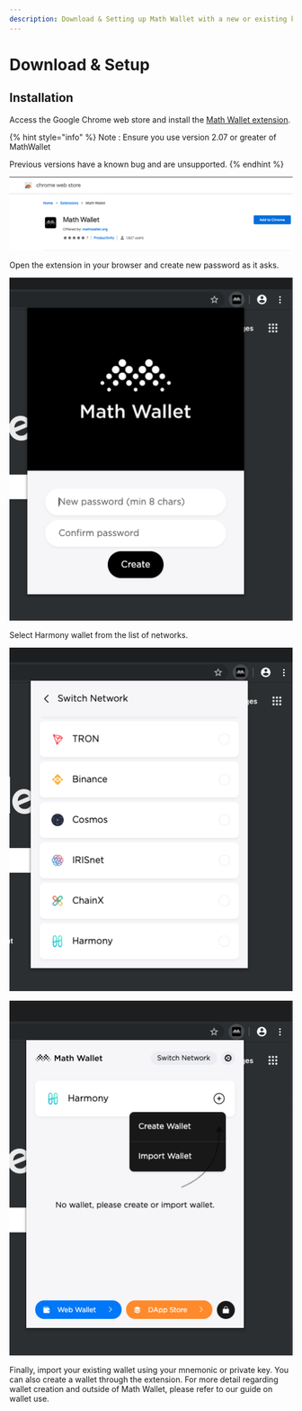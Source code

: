 ```yaml
---
description: Download & Setting up Math Wallet with a new or existing key
---
```


# Download & Setup

## Installation

Access the Google Chrome web store and install the [Math Wallet extension](https://chrome.google.com/webstore/detail/math-wallet/afbcbjpbpfadlkmhmclhkeeodmamcflc?hl=en).

{% hint style="info" %}
Note : Ensure you use version 2.07 or greater of MathWallet

Previous versions have a known bug and are unsupported.
{% endhint %}

![](../../.gitbook/assets/image%20%284%29.png)

Open the extension in your browser and create new password as it asks.

![](../../.gitbook/assets/image%20%282%29.png)

Select Harmony wallet from the list of networks.

![](../../.gitbook/assets/image%20%285%29.png)

![](../../.gitbook/assets/image%20%281%29.png)

Finally, import your existing wallet using your mnemonic or private key. You can also create a wallet through the extension. For more detail regarding wallet creation and outside of Math Wallet, please refer to our guide on wallet use.


